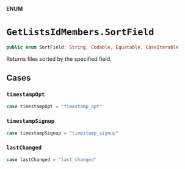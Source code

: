**ENUM**

# `GetListsIdMembers.SortField`

```swift
public enum SortField: String, Codable, Equatable, CaseIterable
```

Returns files sorted by the specified field.

## Cases
### `timestampOpt`

```swift
case timestampOpt = "timestamp_opt"
```

### `timestampSignup`

```swift
case timestampSignup = "timestamp_signup"
```

### `lastChanged`

```swift
case lastChanged = "last_changed"
```
